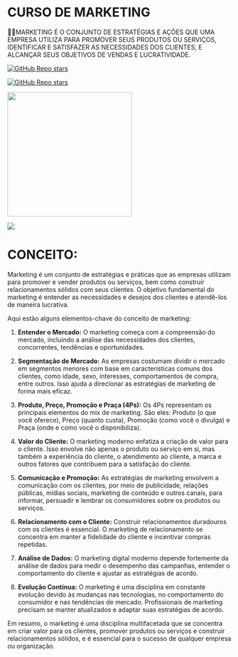 # CURSO DE MARKETING
👨‍⚖️MARKETING É O CONJUNTO DE ESTRATÉGIAS E AÇÕES QUE UMA EMPRESA UTILIZA PARA PROMOVER SEUS PRODUTOS OU SERVIÇOS, IDENTIFICAR E SATISFAZER AS NECESSIDADES DOS CLIENTES, E ALCANÇAR SEUS OBJETIVOS DE VENDAS E LUCRATIVIDADE.

[![GitHub Repo stars](https://img.shields.io/badge/VILHALVA-GITHUB-03A9F4?logo=github)](https://github.com/VILHALVA) 

[![GitHub Repo stars](https://img.shields.io/badge/-PLAYLIST%20DO%20YOUTUBE-blueviolet)](https://youtube.com/playlist?list=PLHz_AreHm4dmmqFmLT17KMjoaE0Y4LqRv&si=nRmet6xFanJO1L0A)

<img src="https://www.zohowebstatic.com/sites/zweb/images/marketingplus/images/mp_dm_concept_banner_1x.png" width="280"> <br>

![](https://i.imgur.com/waxVImv.png)

# CONCEITO:
Marketing é um conjunto de estratégias e práticas que as empresas utilizam para promover e vender produtos ou serviços, bem como construir relacionamentos sólidos com seus clientes. O objetivo fundamental do marketing é entender as necessidades e desejos dos clientes e atendê-los de maneira lucrativa.

Aqui estão alguns elementos-chave do conceito de marketing:

1. **Entender o Mercado:** O marketing começa com a compreensão do mercado, incluindo a análise das necessidades dos clientes, concorrentes, tendências e oportunidades.

2. **Segmentação de Mercado:** As empresas costumam dividir o mercado em segmentos menores com base em características comuns dos clientes, como idade, sexo, interesses, comportamentos de compra, entre outros. Isso ajuda a direcionar as estratégias de marketing de forma mais eficaz.

3. **Produto, Preço, Promoção e Praça (4Ps):** Os 4Ps representam os principais elementos do mix de marketing. São eles: Produto (o que você oferece), Preço (quanto custa), Promoção (como você o divulga) e Praça (onde e como você o disponibiliza).

4. **Valor do Cliente:** O marketing moderno enfatiza a criação de valor para o cliente. Isso envolve não apenas o produto ou serviço em si, mas também a experiência do cliente, o atendimento ao cliente, a marca e outros fatores que contribuem para a satisfação do cliente.

5. **Comunicação e Promoção:** As estratégias de marketing envolvem a comunicação com os clientes, por meio de publicidade, relações públicas, mídias sociais, marketing de conteúdo e outros canais, para informar, persuadir e lembrar os consumidores sobre os produtos ou serviços.

6. **Relacionamento com o Cliente:** Construir relacionamentos duradouros com os clientes é essencial. O marketing de relacionamento se concentra em manter a fidelidade do cliente e incentivar compras repetidas.

7. **Análise de Dados:** O marketing digital moderno depende fortemente da análise de dados para medir o desempenho das campanhas, entender o comportamento do cliente e ajustar as estratégias de acordo.

8. **Evolução Contínua:** O marketing é uma disciplina em constante evolução devido às mudanças nas tecnologias, no comportamento do consumidor e nas tendências de mercado. Profissionais de marketing precisam se manter atualizados e adaptar suas estratégias de acordo.

Em resumo, o marketing é uma disciplina multifacetada que se concentra em criar valor para os clientes, promover produtos ou serviços e construir relacionamentos sólidos, e é essencial para o sucesso de qualquer empresa ou organização.